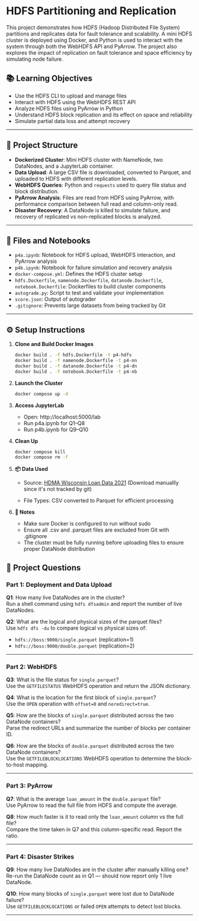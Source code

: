 # HDFS Partitioning and Replication 

This project demonstrates how HDFS (Hadoop Distributed File System) partitions and replicates data for fault tolerance and scalability. A mini HDFS cluster is deployed using Docker, and Python is used to interact with the system through both the WebHDFS API and PyArrow. The project also explores the impact of replication on fault tolerance and space efficiency by simulating node failure.

## 📚 Learning Objectives

- Use the HDFS CLI to upload and manage files  
- Interact with HDFS using the WebHDFS REST API  
- Analyze HDFS files using PyArrow in Python  
- Understand HDFS block replication and its effect on space and reliability  
- Simulate partial data loss and attempt recovery  

---

## 🧱 Project Structure

- **Dockerized Cluster**: Mini HDFS cluster with NameNode, two DataNodes, and a JupyterLab container.
- **Data Upload**: A large CSV file is downloaded, converted to Parquet, and uploaded to HDFS with different replication levels.
- **WebHDFS Queries**: Python and `requests` used to query file status and block distribution.
- **PyArrow Analysis**: Files are read from HDFS using PyArrow, with performance comparison between full read and column-only read.
- **Disaster Recovery**: A DataNode is killed to simulate failure, and recovery of replicated vs non-replicated blocks is analyzed.

---

## 📁 Files and Notebooks

- `p4a.ipynb`: Notebook for HDFS upload, WebHDFS interaction, and PyArrow analysis  
- `p4b.ipynb`: Notebook for failure simulation and recovery analysis  
- `docker-compose.yml`: Defines the HDFS cluster setup  
- `hdfs.Dockerfile`, `namenode.Dockerfile`, `datanode.Dockerfile`, `notebook.Dockerfile`: Dockerfiles to build cluster components  
- `autograde.py`: Script to test and validate your implementation  
- `score.json`: Output of autograder  
- `.gitignore`: Prevents large datasets from being tracked by Git  

---

## ⚙️ Setup Instructions

1. **Clone and Build Docker Images**

   ```bash
   docker build . -f hdfs.Dockerfile -t p4-hdfs
   docker build . -f namenode.Dockerfile -t p4-nn
   docker build . -f datanode.Dockerfile -t p4-dn
   docker build . -f notebook.Dockerfile -t p4-nb

2. **Launch the Cluster**

   ```bash
   docker compose up -d

3. **Access JupyterLab**

   - Open: http://localhost:5000/lab
   - Run p4a.ipynb for Q1–Q8
   - Run p4b.ipynb for Q9–Q10

4. **Clean Up**

   ```bash
   docker compose kill
   docker compose rm -f

5. **📦 Data Used**

   - Source: [HDMA Wisconsin Loan Data 2021](https://pages.cs.wisc.edu/~harter/cs544/data/hdma-wi-2021.csv) (Download manuallly since it's not tracked by git)

   - File Types: CSV converted to Parquet for efficient processing
     
6. **📝 Notes**

   - Make sure Docker is configured to run without sudo
   - Ensure all .csv and .parquet files are excluded from Git with .gitignore
   - The cluster must be fully running before uploading files to ensure proper DataNode distribution

  

## 🧾 Project Questions

### Part 1: Deployment and Data Upload

**Q1**: How many live DataNodes are in the cluster?  
Run a shell command using `hdfs dfsadmin` and report the number of live DataNodes.

**Q2**: What are the logical and physical sizes of the parquet files?  
Use `hdfs dfs -du` to compare logical vs physical sizes of:
- `hdfs://boss:9000/single.parquet` (replication=1)
- `hdfs://boss:9000/double.parquet` (replication=2)

---

### Part 2: WebHDFS

**Q3**: What is the file status for `single.parquet`?  
Use the `GETFILESTATUS` WebHDFS operation and return the JSON dictionary.

**Q4**: What is the location for the first block of `single.parquet`?  
Use the `OPEN` operation with `offset=0` and `noredirect=true`.

**Q5**: How are the blocks of `single.parquet` distributed across the two DataNode containers?  
Parse the redirect URLs and summarize the number of blocks per container ID.

**Q6**: How are the blocks of `double.parquet` distributed across the two DataNode containers?  
Use the `GETFILEBLOCKLOCATIONS` WebHDFS operation to determine the block-to-host mapping.

---

### Part 3: PyArrow

**Q7**: What is the average `loan_amount` in the `double.parquet` file?  
Use PyArrow to read the full file from HDFS and compute the average.

**Q8**: How much faster is it to read only the `loan_amount` column vs the full file?  
Compare the time taken in Q7 and this column-specific read. Report the ratio.

---

### Part 4: Disaster Strikes

**Q9**: How many live DataNodes are in the cluster after manually killing one?  
Re-run the DataNode count as in Q1 — should now report only 1 live DataNode.

**Q10**: How many blocks of `single.parquet` were lost due to DataNode failure?  
Use `GETFILEBLOCKLOCATIONS` or failed `OPEN` attempts to detect lost blocks.

---

